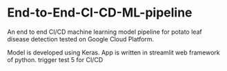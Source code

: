 # End-to-End-CI-CD-ML-pipeline
An end to end CI/CD machine learning model pipeline for potato leaf disease detection tested on Google Cloud Platform. 

Model is developed using Keras. App is written in streamlit web framework of python. 
trigger test 5 for CI/CD
